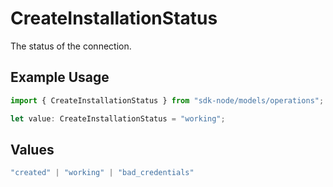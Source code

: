 # CreateInstallationStatus

The status of the connection.

## Example Usage

```typescript
import { CreateInstallationStatus } from "sdk-node/models/operations";

let value: CreateInstallationStatus = "working";
```

## Values

```typescript
"created" | "working" | "bad_credentials"
```